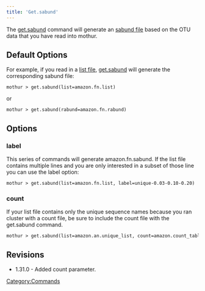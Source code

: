 ```yaml
---
title: 'Get.sabund'
---
```

The [get.sabund](get.sabund) command will generate an [sabund
file](sabund_file) based on the OTU data that you have read
into mothur.

## Default Options

For example, if you read in a [list file](list_file),
[get.sabund](get.sabund) will generate the corresponding
sabund file:

    mothur > get.sabund(list=amazon.fn.list)

or

    mothur > get.sabund(rabund=amazon.fn.rabund)

## Options

### label

This series of commands will generate amazon.fn.sabund. If the list file
contains multiple lines and you are only interested in a subset of those
line you can use the label option:

    mothur > get.sabund(list=amazon.fn.list, label=unique-0.03-0.10-0.20)

### count

If your list file contains only the unique sequence names because you
ran cluster with a count file, be sure to include the count file with
the get.sabund command.

    mothur > get.sabund(list=amazon.an.unique_list, count=amazon.count_table)

## Revisions

-   1.31.0 - Added count parameter.

[Category:Commands](Category:Commands)
